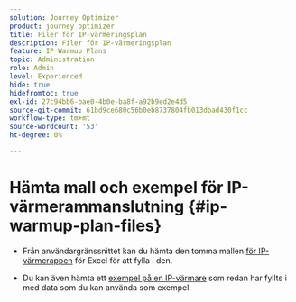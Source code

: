 ```yaml
---
solution: Journey Optimizer
product: journey optimizer
title: Filer för IP-värmeringsplan
description: Filer för IP-värmeringsplan
feature: IP Warmup Plans
topic: Administration
role: Admin
level: Experienced
hide: true
hidefromtoc: true
exl-id: 27c94bb6-bae0-4b0e-ba8f-a92b9ed2e4d5
source-git-commit: 61bd9ce680c56b0eb8737804fb013dbad430f1cc
workflow-type: tm+mt
source-wordcount: '53'
ht-degree: 0%

---
```


# Hämta mall och exempel för IP-värmerammanslutning {#ip-warmup-plan-files}

<!--
DO NOT MAKE PUBLIC AND DO NOT DELETE
This page is not supposed to be publicly accessible. Its only purpose is to make the referenced IP warmup plan files (template and sample) available from the UI. They should be downloaded from the UI by AJO customers but not from public documentation pages.
-->

* Från användargränssnittet kan du hämta den tomma mallen [för IP-värmerappen](assets/IPWarmupPlan-Template.xlsx) för Excel för att fylla i den.

* Du kan även hämta ett [exempel på en IP-värmare](assets/IPWarmupPlan-Sample.xlsx) som redan har fyllts i med data som du kan använda som exempel.
